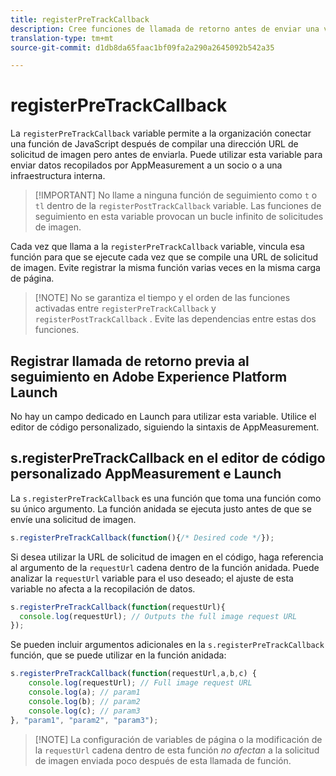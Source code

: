 ```yaml
---
title: registerPreTrackCallback
description: Cree funciones de llamada de retorno antes de enviar una visita a Adobe.
translation-type: tm+mt
source-git-commit: d1db8da65faac1bf09fa2a290a2645092b542a35

---
```



# registerPreTrackCallback

La `registerPreTrackCallback` variable permite a la organización conectar una función de JavaScript después de compilar una dirección URL de solicitud de imagen pero antes de enviarla. Puede utilizar esta variable para enviar datos recopilados por AppMeasurement a un socio o a una infraestructura interna.

> [!IMPORTANT] No llame a ninguna función de seguimiento como `t` o `tl` dentro de la `registerPostTrackCallback` variable. Las funciones de seguimiento en esta variable provocan un bucle infinito de solicitudes de imagen.

Cada vez que llama a la `registerPreTrackCallback` variable, vincula esa función para que se ejecute cada vez que se compile una URL de solicitud de imagen. Evite registrar la misma función varias veces en la misma carga de página.

> [!NOTE] No se garantiza el tiempo y el orden de las funciones activadas entre `registerPreTrackCallback` y `registerPostTrackCallback` . Evite las dependencias entre estas dos funciones.

## Registrar llamada de retorno previa al seguimiento en Adobe Experience Platform Launch

No hay un campo dedicado en Launch para utilizar esta variable. Utilice el editor de código personalizado, siguiendo la sintaxis de AppMeasurement.

## s.registerPreTrackCallback en el editor de código personalizado AppMeasurement e Launch

La `s.registerPreTrackCallback` es una función que toma una función como su único argumento. La función anidada se ejecuta justo antes de que se envíe una solicitud de imagen.

```js
s.registerPreTrackCallback(function(){/* Desired code */});
```

Si desea utilizar la URL de solicitud de imagen en el código, haga referencia al argumento de la `requestUrl` cadena dentro de la función anidada. Puede analizar la `requestUrl` variable para el uso deseado; el ajuste de esta variable no afecta a la recopilación de datos.

```js
s.registerPreTrackCallback(function(requestUrl){
  console.log(requestUrl); // Outputs the full image request URL
});
```

Se pueden incluir argumentos adicionales en la `s.registerPreTrackCallback` función, que se puede utilizar en la función anidada:

```js
s.registerPreTrackCallback(function(requestUrl,a,b,c) {
    console.log(requestUrl); // Full image request URL
    console.log(a); // param1
    console.log(b); // param2
    console.log(c); // param3
}, "param1", "param2", "param3");
```

> [!NOTE] La configuración de variables de página o la modificación de la `requestUrl` cadena dentro de esta función *no afectan* a la solicitud de imagen enviada poco después de esta llamada de función.

